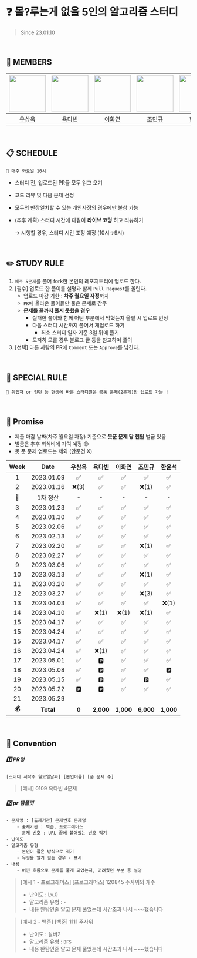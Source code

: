 # ❓ 몰?루는게 없을 5인의 알고리즘 스터디
> Since 23.01.10

<br/>

## :runner: MEMBERS
| [<img src="https://avatars.githubusercontent.com/u/41969902?v=4" width="100">](https://github.com/YeoUlFox) | [<img src="https://avatars.githubusercontent.com/u/80896077?v=4" width="100">](https://github.com/Dabisix) | [<img src="https://avatars.githubusercontent.com/u/33210124?v=4" width="100">](https://github.com/LeeHwayeon) | [<img src="https://avatars.githubusercontent.com/u/64128134?v=4" width="100">](https://github.com/win9612) | [<img src="https://avatars.githubusercontent.com/u/28249948?v=4" width="100">](https://github.com/hanyoonseok)|
| :-----------------------------------: | :---------------------------------------: | :---------------------------------------: | :-----------------------------------: | :---------------------------------------: |
|[우상욱](https://github.com/YeoUlFox)|[육다빈](https://github.com/Dabisix)|[이화연](https://github.com/LeeHwayeon) | [조민규](https://github.com/win9612)|[한윤석](https://github.com/hanyoonseok)|


  
<br/>

## **📋** SCHEDULE
```
📌 매주 화요일 10시
```
- 스터디 전, 업로드된 PR들 모두 읽고 오기
- 코드 리뷰 및 다음 문제 선정
- 모두의 만장일치할 수 있는 개인사정의 경우에만 불참 가능
- (추후 계획) 스터디 시간에 다같이 **라이브 코딩** 하고 리뷰하기
    
    → 시행할 경우, 스터디 시간 조정 예정 (10시→9시)
    
<br/>

## ✏️ STUDY RULE
1. `매주 5문제`를 풀어 fork한 본인의 레포지토리에 업로드 한다.
2. [필수] 업로드 한 풀이를 설명과 함께 `Pull Request`를 올린다.
    - 업로드 마감 기한 : **차주 월요일 자정**까지
    - `PR`에 올라온 풀이들만 풀은 문제로 간주
    - **문제를 끝까지 풀지 못했을 경우**
        - 실패한 풀이와 함께 어떤 부분에서 막혔는지 올릴 시 업로드 인정
        - 다음 스터디 시간까지 풀어서 재업로드 하기
          - 최소 스터디 일자 기준 3일 뒤에 풀기
        - 도저히 모를 경우 블로그 글 등을 참고하며 풀이
3. [선택] 다른 사람의 PR에 `Comment` 또는 `Approve`를 남긴다.

<br/>

## 🌈 SPECIAL RULE
```
📌 취업자 or 인턴 등 현생에 바쁜 스터디원은 공통 문제(2문제)만 업로드 가능 !
```

<br/>

## 💸 Promise
- 제출 마감 날짜(차주 월요일 자정) 기준으로 **못푼 문제 당 천원** 벌금 있음
- 벌금은 추후 회식비에 기여 예정 😊
- 못 푼 문제 업로드는 제외 (안푼건 X)

| Week | Date | [우상욱](https://github.com/YeoUlFox) | [육다빈](https://github.com/Dabisix) | [이화연](https://github.com/LeeHwayeon) | [조민규](https://github.com/win9612) | [한윤석](https://github.com/hanyoonseok) 
| :-----------------------------------: | :---------------------------------------: | :---------------------------------------: | :-----------------------------------: | :---------------------------------------: | :---------------------------------------: | :---------------------------------------: |
| 1 | 2023.01.09 | ✅ | ✅ | ✅ | ✅ | ✅ |
| 2 | 2023.01.16 | ❌(3) | ✅ | ✅ | ❌(1) | ✅ |
| 🍻 | 1차 정산 | - | - | - | - | - |
| 3 | 2023.01.23 | ✅ | ✅ | ✅ | ✅ | ✅ |
| 4 | 2023.01.30 | ✅ | ✅ | ✅ | ✅ | ✅ |
| 5 | 2023.02.06 | ✅ | ✅ | ✅ | ✅ | ✅ |
| 6 | 2023.02.13 | ✅ | ✅ | ✅ | ✅ | ✅ |
| 7 | 2023.02.20 | ✅ | ✅ | ✅ | ❌(1) | ✅ |
| 8 | 2023.02.27 | ✅ | ✅ | ✅ | ✅ | ✅ |
| 9 | 2023.03.06 | ✅ | ✅ | ✅ | ✅ | ✅ |
| 10 | 2023.03.13 | ✅ | ✅ | ✅ | ❌(1) | ✅ |
| 11 | 2023.03.20 | ✅ | ✅ | ✅ | ✅ | ✅ |
| 12 | 2023.03.27 | ✅ | ✅ | ✅ | ❌(3) | ✅ |
| 13 | 2023.04.03 | ✅ | ✅ | ✅ | ✅ | ❌(1) |
| 14 | 2023.04.10 | ✅ | ❌(1) | ❌(1) | ❌(1) | ✅ |
| 15 | 2023.04.17 | ✅ | ✅ | ✅ | ✅ | ✅ |
| 15 | 2023.04.24 | ✅ | ✅ | ✅ | ✅ | ✅ |
| 15 | 2023.04.17 | ✅ | ✅ | ✅ | ✅ | ✅ |
| 16 | 2023.04.24 | ✅ | ❌(1) | ✅ | ✅ | ✅ |
| 17 | 2023.05.01 | ✅ | 🅿 | ✅ | ✅ | ✅ |
| 18 | 2023.05.08 | ✅ | 🅿 | ✅ | ✅ | 🅿 | 
| 19 | 2023.05.15 | ✅ | 🅿 | ✅ | 🅿 | ✅ | 
| 20 | 2023.05.22 | 🅿 | 🅿 | ✅ | ✅ | ✅ | 
| 21 | 2023.05.29 |  |  |  |  |  | 
| **💰** | **Total** | **0** | **2,000** | **1,000** | **6,000** | **1,000** |

<br/>

## 📢 Convention
##### 1️⃣ **PR명**
```
[스터디 시작주 월요일날짜] [본인이름] [푼 문제 수]
```
> [예시] 0109 육다빈 4문제

##### 2️⃣ **pr 템플릿**
```
- 문제명 : [출제기관] 문제번호 문제명
    - 출제기관 : 백준, 프로그래머스
    - 문제 번호 : URL 끝에 붙어있는 번호 적기
- 난이도
- 알고리즘 유형
    - 본인이 풀은 방식으로 적기
    - 유형을 알기 힘든 경우 - 표시
- 내용
    - 어떤 흐름으로 문제를 풀게 되었는지, 어려웠던 부분 등 설명
```

> [예시 1 - 프로그래머스]
> [프로그래머스] 120845 주사위의 개수
> - 난이도 : Lv.0
> - 알고리즘 유형 : `-`
> - 내용
>    완탐인줄 알고 문제 풀었는데 시간초과 나서 ~~~했습니다

> [예시 2 - 백준]
> [백준] 1111 주사위
> - 난이도 : 실버2
> - 알고리즘 유형 : `BFS`
> - 내용
>    완탐인줄 알고 문제 풀었는데 시간초과 나서 ~~~했습니다
    
